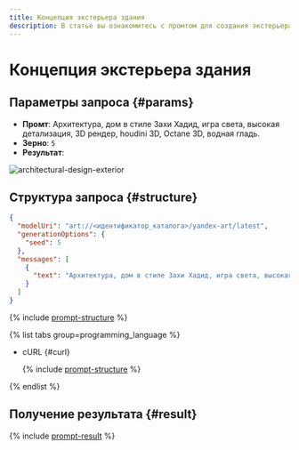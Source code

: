 ```yaml
---
title: Концепция экстерьера здания
description: В статье вы ознакомитесь с промтом для создания экстерьера здания.
---
```


# Концепция экстерьера здания

## Параметры запроса {#params}

* **Промт**: Архитектура, дом в стиле Захи Хадид, игра света, высокая детализация, 3D рендер, houdini 3D, Octane 3D, водная гладь.
* **Зерно**: `5`
* **Результат**:

![architectural-design-exterior](../../../_assets/yandexgpt/architectural-design-exterior.jpg)

## Структура запроса {#structure}

```json
{
  "modelUri": "art://<идентификатор_каталога>/yandex-art/latest",
  "generationOptions": {
    "seed": 5
  },
  "messages": [
    {
      "text": "Архитектура, дом в стиле Захи Хадид, игра света, высокая детализация, 3D рендер, houdini 3D, Octane 3D, водная гладь"
    }
  ]
}
```

{% include [prompt-structure](../../../_includes/foundation-models/yandexart/api-parameters.md) %}

{% list tabs group=programming_language %}

- cURL {#curl}

  {% include [prompt-structure](../../../_includes/foundation-models/yandexart/prompt-request.md) %}

{% endlist %}

## Получение результата {#result}

{% include [prompt-result](../../../_includes/foundation-models/yandexart/prompt-result.md) %}
